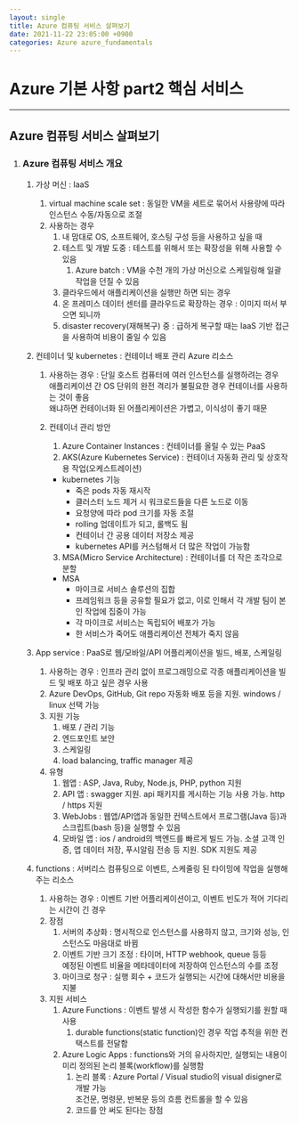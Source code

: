 ```yaml
---
layout: single
title: Azure 컴퓨팅 서비스 살펴보기
date: 2021-11-22 23:05:00 +0900
categories: Azure azure_fundamentals
---
```


# Azure 기본 사항 part2 핵심 서비스

---

## Azure 컴퓨팅 서비스 살펴보기

1. ### Azure 컴퓨팅 서비스 개요

   1. 가상 머신 : IaaS

      1. virtual machine scale set : 동일한 VM을 세트로 묶어서 사용량에 따라 인스턴스 수동/자동으로 조절
      2. 사용하는 경우
         1. 내 맘대로 OS, 소프트웨어, 호스팅 구성 등을 사용하고 싶을 때
         2. 테스트 및 개발 도중 : 테스트를 위해서 또는 확장성을 위해 사용할 수 있음
            1. Azure batch : VM을 수천 개의 가상 머신으로 스케일링해 일괄 작업을 던질 수 있음
         3. 클라우드에서 애플리케이션을 실행만 하면 되는 경우
         4. 온 프레미스 데이터 센터를 클라우드로 확장하는 경우 : 이미지 떠서 부으면 되니까
         5. disaster recovery(재해복구) 중 : 급하게 복구할 때는 IaaS 기반 접근을 사용하여 비용이 줄일 수 있음

   2. 컨테이너 및 kubernetes : 컨테이너 배포 관리 Azure 리소스

      1. 사용하는 경우 : 단일 호스트 컴퓨터에 여러 인스턴스를 실행하려는 경우<br/>애플리케이션 간 OS 단위의 완전 격리가 불필요한 경우 컨테이너를 사용하는 것이 좋음<br/>
         왜냐하면 컨테이너화 된 어플리케이션은 가볍고, 이식성이 좋기 때문

      2. 컨테이너 관리 방안

         1. Azure Container Instances : 컨테이너를 올릴 수 있는 PaaS
         2. AKS(Azure Kubernetes Service) : 컨테이너 자동화 관리 및 상호작용 작업(오케스트레이션)

         - kubernetes 기능
           - 죽은 pods 자동 재시작
           - 클러스터 노드 제거 시 워크로드들을 다른 노드로 이동
           - 요청양에 따라 pod 크기를 자동 조절
           - rolling 업데이트가 되고, 롤백도 됨
           - 컨테이너 간 공용 데이터 저장소 제공
           - kubernetes API를 커스텀해서 더 많은 작업이 가능함

         3. MSA(Micro Service Architecture) : 컨테이너를 더 작은 조각으로 분할

         - MSA
           - 마이크로 서비스 솔루션의 집합
           - 프레임워크 등을 공유할 필요가 없고, 이로 인해서 각 개발 팀이 본인 작업에 집중이 가능
           - 각 마이크로 서비스는 독립되어 배포가 가능
           - 한 서비스가 죽어도 애플리케이션 전체가 죽지 않음

   3. App service : PaaS로 웹/모바일/API 어플리케이션을 빌드, 배포, 스케일링

      1. 사용하는 경우 : 인프라 관리 없이 프로그래밍으로 각종 애플리케이션을 빌드 및 배포 하고 싶은 경우 사용
      2. Azure DevOps, GitHub, Git repo 자동화 배포 등을 지원. windows / linux 선택 가능
      3. 지원 기능
         1. 배포 / 관리 기능
         2. 엔드포인트 보안
         3. 스케일링
         4. load balancing, traffic manager 제공
      4. 유형
         1. 웹앱 : ASP, Java, Ruby, Node.js, PHP, python 지원
         2. API 앱 : swagger 지원. api 패키지를 게시하는 기능 사용 가능. http / https 지원
         3. WebJobs : 웹앱/API앱과 동일한 컨텍스트에서 프로그램(Java 등)과 스크립트(bash 등)을 실행할 수 있음
         4. 모바일 앱 : ios / android의 백엔드를 빠르게 빌드 가능. 소셜 고객 인증, 앱 데이터 저장, 푸시알림 전송 등 지원. SDK 지원도 제공

   4. functions : 서버리스 컴퓨팅으로 이벤트, 스케줄링 된 타이밍에 작업을 실행해주는 리소스

      1. 사용하는 경우 : 이벤트 기반 어플리케이션이고, 이벤트 빈도가 적어 기다리는 시간이 긴 경우
      2. 장점
         1. 서버의 추상화 : 명시적으로 인스턴스를 사용하지 않고, 크기와 성능, 인스턴스도 마음대로 바뀜
         2. 이벤트 기반 크기 조정 : 타이머, HTTP webhook, queue 등등<br/>
            예정된 이벤트 비율을 메타데이터에 저장하여 인스턴스의 수를 조정
         3. 마이크로 청구 : 실행 회수 + 코드가 실행되는 시간에 대해서만 비용을 지불
      3. 지원 서비스
         1. Azure Functions : 이벤트 발생 시 작성한 함수가 실행되기를 원할 때 사용
            1. durable functions(static function)인 경우 작업 추적을 위한 컨택스트를 전달함
         2. Azure Logic Apps : functions와 거의 유사하지만, 실행되는 내용이 미리 정의된 논리 블록(workflow)를 실행함
            1. 논리 블록 : Azure Portal / Visual studio의 visual disigner로 개발 가능<br/>
               조건문, 명령문, 반복문 등의 흐름 컨트롤을 할 수 있음
            2. 코드를 안 써도 된다는 장점


